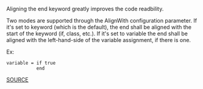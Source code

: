 Aligning the end keyword greatly improves the code readbility.

Two modes are supported through the AlignWith configuration parameter. If it's set to keyword (which is the default), the end shall be aligned with the start of the keyword (if, class, etc.). If it's set to variable the end shall be aligned with the left-hand-side of the variable assignment, if there is one.

Ex:

    variable = if true
               end


[SOURCE](http://www.rubydoc.info/gems/rubocop/RuboCop/Cop/Lint/EndAlignment)
